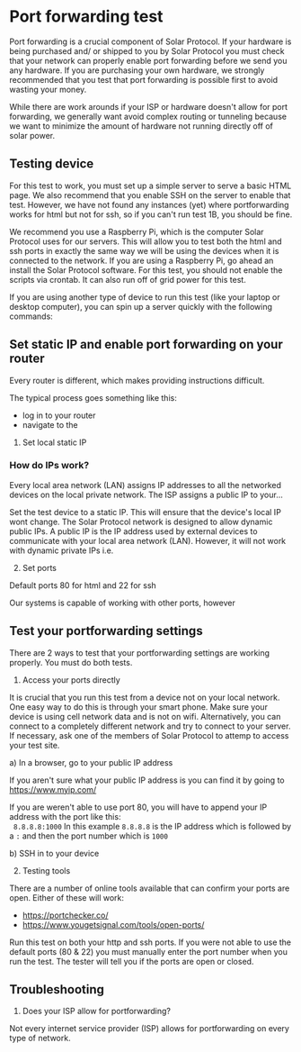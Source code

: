 # Port forwarding test

Port forwarding is a crucial component of Solar Protocol. If your hardware is being purchased and/ or shipped to you by Solar Protocol you must check that your network can properly enable port forwarding before we send you any hardware. If you are purchasing your own hardware, we strongly recommended that you test that port forwarding is possible first to avoid wasting your money.

While there are work arounds if your ISP or hardware doesn't allow for port forwarding, we generally want avoid complex routing or tunneling because we want to minimize the amount of hardware not running directly off of solar power.

## Testing device

For this test to work, you must set up a simple server to serve a basic HTML page. We also recommend that you enable SSH on the server to enable that test. However, we have not found any instances (yet) where portforwarding works for html but not for ssh, so if you can't run test 1B, you should be fine. 

We recommend you use a Raspberry Pi, which is the computer Solar Protocol uses for our servers. This will allow you to test both the html and ssh ports in exactly the same way we will be using the devices when it is connected to the network. If you are using a Raspberry Pi, go ahead an install the Solar Protocol software. For this test, you should not enable the scripts via crontab. It can also run off of grid power for this test.

If you are using another type of device to run this test (like your laptop or desktop computer), you can spin up a server quickly with the following commands:

## Set static IP and enable port forwarding on your router

Every router is different, which makes providing instructions difficult.

The typical process goes something like this:
* log in to your router
* navigate to the 

1) Set local static IP

### How do IPs work?
Every local area network (LAN) assigns IP addresses to all the networked devices on the local private network. The ISP assigns a public IP to your...

Set the test device to a static IP. This will ensure that the device's local IP wont change. The Solar Protocol network is designed to allow dynamic public IPs. A public IP is the IP address used by external devices to communicate with your local area network (LAN). However, it will not work with dynamic private IPs i.e. 

2) Set ports

Default ports 80 for html and 22 for ssh

Our systems is capable of working with other ports, however

## Test your portforwarding settings

There are 2 ways to test that your portforwarding settings are working properly. You must do both tests.

1) Access your ports directly

It is crucial that you run this test from a device not on your local network. One easy way to do this is through your smart phone. Make sure your device is using cell network data and is not on wifi. Alternatively, you can connect to a completely different network and try to connect to your server. If necessary, ask one of the members of Solar Protocol to attemp to access your test site.

a) In a browser, go to your public IP address

If you aren't sure what your public IP address is you can find it by going to https://www.myip.com/

If you are weren't able to use port 80, you will have to append your IP address with the port like this:<br>
` 8.8.8.8:1000` In this example `8.8.8.8` is the IP address which is followed by a `:` and then the port number which is `1000`

b) SSH in to your device

2) Testing tools

There are a number of online tools available that can confirm your ports are open. Either of these will work:

* https://portchecker.co/
* https://www.yougetsignal.com/tools/open-ports/

Run this test on both your http and ssh ports. If you were not able to use the default ports (80 & 22) you must manually enter the port number when you run the test. The tester will tell you if the ports are open or closed.

## Troubleshooting

1) Does your ISP allow for portforwarding?

Not every internet service provider (ISP) allows for portforwarding on every type of network. 